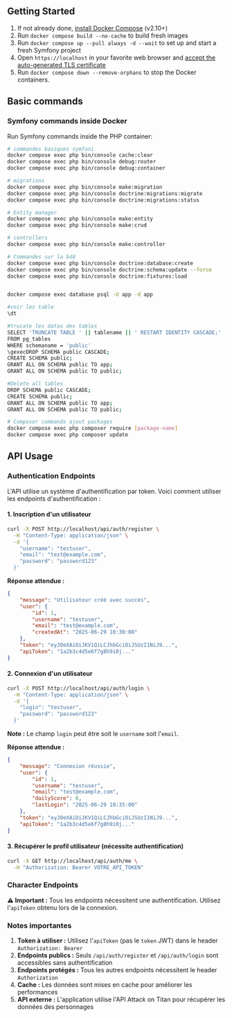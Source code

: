 ## Getting Started

1. If not already done, [install Docker Compose](https://docs.docker.com/compose/install/) (v2.10+)
2. Run `docker compose build --no-cache` to build fresh images
3. Run `docker compose up --pull always -d --wait` to set up and start a fresh Symfony project
4. Open `https://localhost` in your favorite web browser and [accept the auto-generated TLS certificate](https://stackoverflow.com/a/15076602/1352334)
5. Run `docker compose down --remove-orphans` to stop the Docker containers.

## Basic commands

### Symfony commands inside Docker

Run Symfony commands inside the PHP container:

```bash
# commandes basiques symfoni
docker compose exec php bin/console cache:clear
docker compose exec php bin/console debug:router
docker compose exec php bin/console debug:container

# migrations
docker compose exec php bin/console make:migration
docker compose exec php bin/console doctrine:migrations:migrate
docker compose exec php bin/console doctrine:migrations:status

# Entity manager
docker compose exec php bin/console make:entity
docker compose exec php bin/console make:crud

# controllers
docker compose exec php bin/console make:controller

# Commandes sur la bdd
docker compose exec php bin/console doctrine:database:create
docker compose exec php bin/console doctrine:schema:update --force
docker compose exec php bin/console doctrine:fixtures:load


docker compose exec database psql -U app -d app

#voir les table
\dt

#trucate les datas des tables
SELECT 'TRUNCATE TABLE ' || tablename || ' RESTART IDENTITY CASCADE;'
FROM pg_tables
WHERE schemaname = 'public'
\gexecDROP SCHEMA public CASCADE;
CREATE SCHEMA public;
GRANT ALL ON SCHEMA public TO app;
GRANT ALL ON SCHEMA public TO public;

#Delete all tables
DROP SCHEMA public CASCADE;
CREATE SCHEMA public;
GRANT ALL ON SCHEMA public TO app;
GRANT ALL ON SCHEMA public TO public;

# Composer commands ajout packages
docker compose exec php composer require [package-name]
docker compose exec php composer update

```

## API Usage

### Authentication Endpoints

L'API utilise un système d'authentification par token. Voici comment utiliser les endpoints d'authentification :

#### 1. Inscription d'un utilisateur

```bash
curl -X POST http://localhost/api/auth/register \
  -H "Content-Type: application/json" \
  -d '{
    "username": "testuser",
    "email": "test@example.com",
    "password": "password123"
  }'
```

**Réponse attendue :**

```json
{
    "message": "Utilisateur créé avec succès",
    "user": {
        "id": 1,
        "username": "testuser",
        "email": "test@example.com",
        "createdAt": "2025-06-29 10:30:00"
    },
    "token": "eyJ0eXAiOiJKV1QiLCJhbGciOiJSUzI1NiJ9...",
    "apiToken": "1a2b3c4d5e6f7g8h9i0j..."
}
```

#### 2. Connexion d'un utilisateur

```bash
curl -X POST http://localhost/api/auth/login \
  -H "Content-Type: application/json" \
  -d '{
    "login": "testuser",
    "password": "password123"
  }'
```

**Note :** Le champ `login` peut être soit le `username` soit l'`email`.

**Réponse attendue :**

```json
{
    "message": "Connexion réussie",
    "user": {
        "id": 1,
        "username": "testuser",
        "email": "test@example.com",
        "dailyScore": 0,
        "lastLogin": "2025-06-29 10:35:00"
    },
    "token": "eyJ0eXAiOiJKV1QiLCJhbGciOiJSUzI1NiJ9...",
    "apiToken": "1a2b3c4d5e6f7g8h9i0j..."
}
```

#### 3. Récupérer le profil utilisateur (nécessite authentification)

```bash
curl -X GET http://localhost/api/auth/me \
  -H "Authorization: Bearer VOTRE_API_TOKEN"
```

### Character Endpoints

**⚠️ Important :** Tous les endpoints nécessitent une authentification. Utilisez l'`apiToken` obtenu lors de la connexion.


### Notes importantes

1. **Token à utiliser :** Utilisez l'`apiToken` (pas le `token` JWT) dans le header `Authorization: Bearer`
2. **Endpoints publics :** Seuls `/api/auth/register` et `/api/auth/login` sont accessibles sans authentification
3. **Endpoints protégés :** Tous les autres endpoints nécessitent le header `Authorization`
4. **Cache :** Les données sont mises en cache pour améliorer les performances
5. **API externe :** L'application utilise l'API Attack on Titan pour récupérer les données des personnages